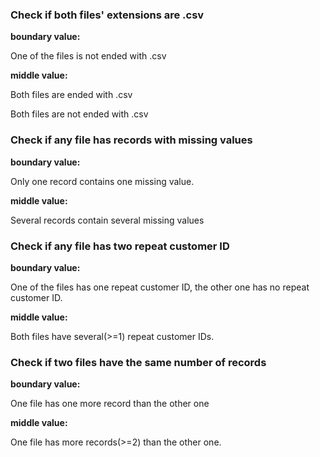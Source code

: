 ### Check if both files' extensions are .csv

**boundary value:**

One of the files is not ended with .csv

**middle value:**

Both files are ended with .csv

Both files are not ended with .csv





### Check if any file has records with missing values

**boundary value:**

Only one record contains one missing value.

**middle value:**

Several records contain several missing values



### Check if any file has two repeat customer ID

**boundary value:**

One of the files has one repeat customer ID, the other one has no repeat customer ID.

**middle value:**

Both files have several(>=1)  repeat customer IDs.



### Check if two files have the same number of records

**boundary value:**

One file has one more record than the other one

**middle value:**

One file has more records(>=2) than the other one.
